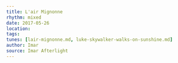 ```yaml
---
title: L'air Mignonne
rhythm: mixed
date: 2017-05-26
location:
tags:
tunes: [lair-mignonne.md, luke-skywalker-walks-on-sunshine.md]
author: Imar
source: Imar Afterlight
---
```

